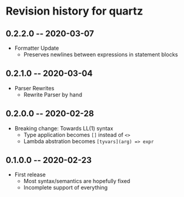 # Revision history for quartz

## 0.2.2.0 -- 2020-03-07

- Formatter Update
  - Preserves newlines between expressions in statement blocks

## 0.2.1.0 -- 2020-03-04

- Parser Rewrites
  - Rewrite Parser by hand

## 0.2.0.0 -- 2020-02-28

- Breaking change: Towards LL(1) syntax
  - Type application becomes `[]` instead of `<>`
  - Lambda abstration becomes `[tyvars](arg) => expr`

## 0.1.0.0 -- 2020-02-23

- First release
  - Most syntax/semantics are hopefully fixed
  - Incomplete support of everything
